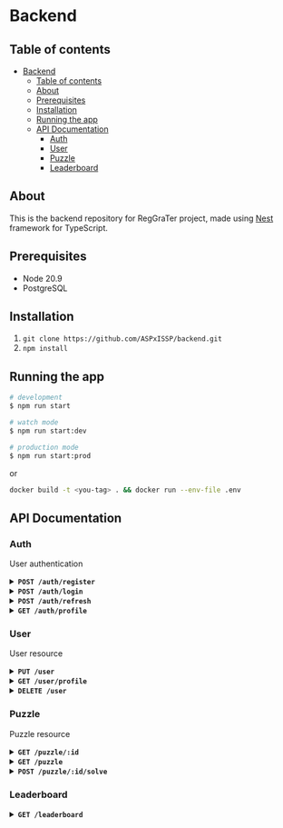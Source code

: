 # Backend

## Table of contents  
- [Backend](#backend)
  - [Table of contents](#table-of-contents)
  - [About](#about)
  - [Prerequisites](#prerequisites)
  - [Installation](#installation)
  - [Running the app](#running-the-app)
  - [API Documentation](#api-documentation)
    - [Auth](#auth)
    - [User](#user)
    - [Puzzle](#puzzle)
    - [Leaderboard](#leaderboard)

## About
This is the backend repository for RegGraTer project, made using [Nest](https://github.com/nestjs/nest) framework for TypeScript.

## Prerequisites
* Node 20.9
* PostgreSQL

## Installation

1. `git clone https://github.com/ASPxISSP/backend.git`
2. `npm install`

## Running the app

```bash
# development
$ npm run start

# watch mode
$ npm run start:dev

# production mode
$ npm run start:prod
```
or 
```bash
docker build -t <you-tag> . && docker run --env-file .env
```

## API Documentation

### Auth

User authentication

<details>
<summary><strong><code>POST /auth/register</code></strong></summary>

<br/>

Register new user

**Body**
```json
{
    "email": "email@example.com",
    "password": "passwd!1",
    "name": "Magical User",
}
```

**Response**

* **201** - user created
```json
{
    "message": "User created successfully"
}
```
* **400** - validation error
```json
{
    "message": <error message> | [<error messages>],
    "error": <error>,
    "statusCode": 400
}
```

</details>

<details>
<summary><strong><code>POST /auth/login</code></strong></summary>

<br/>

Login user

**Body**
```json
{
    "email": "email@example.com",
    "password": "passwd!1",
}
```

**Response**

* **200**
```json
{
    "accessToken": <token>,
    "refreshToken": <token>
}
```

* **401** - Unauthorized
```json
{
    "message": "Unauthorized",
    "statusCode": 401
}
```

</details>

<details>
<summary><strong><code>POST /auth/refresh</code></strong></summary>

<br/>

Refresh access token

**Body**
```json
{
    "refreshToken": <refresh token>
}
```

**Response**

* **200**
```json
{
    "accessToken": <access token>,
    "refreshToken": <refresh token>
}
```

* **400** - validation error
```json
{
    "error": "Bad Request",
    "statusCode": 400
}
```

* **401** - Unauthorized
```json
{
    "error": "Unauthorized",
    "statusCode": 401
}
```

</details>

<details>
<summary><strong><code>GET /auth/profile</code></strong></summary>

<br/>

Get user profile

**Headers**
```
Authorization: Bearer <access token>
```

**Response**

* **200**
```json
{
    "id": "22da87a9-55cd-49fd-9ed1-adb3602b0b01",
    "email": "test2@test.com",
    "name": "user2",
    "imageId": 0,
    "score": 0
}
```

* **401** - Unauthorized
```json
{
    "error": "Unauthorized",
    "statusCode": 401
}
```

</details>

### User

User resource

<details>
<summary><strong><code>PUT /user</code></strong></summary>

<br/>

Update user profile

**Headers**
```
Authorization: Bearer <access token>
```

**Response**

* **200**
```json
{
    "id": "22da87a9-55cd-49fd-9ed1-adb3602b0b01",
    "email": "test1@test.com",
    "password": "$2b$10$bEnzCbU0y0g7fE0BHxVVm.3aa03.oC5hgJMGlzpiOOGVWqTt49x46",
    "name": "user2",
    "score": 0,
    "imageId": 0,
    "createdAt": "2023-11-09T11:34:27.742Z",
    "updatedAt": "2023-12-14T11:11:05.490Z"
}
```

* **400** - Bad Request
```json
{
    "message": [
        <error message>
    ],
    "error": "Bad Request",
    "statusCode": 400
}
```

* **401** - Unauthorized
```json
{
    "error": "Unauthorized",
    "statusCode": 401
}
```

</details>

<details>
<summary><strong><code>GET /user/profile</code></strong></summary>

<br/>

Get user profile

**Headers**
```
Authorization: Bearer <access token>
```

**Response**

* **200**
```json
{
    "id": "22da87a9-55cd-49fd-9ed1-adb3602b0b01",
    "email": "test2@test.com",
    "name": "user2",
    "imageId": 0,
    "score": 0
}
```

* **400** - Bad Request
```json
{
    "message": [
        <error message>
    ],
    "error": "Bad Request",
    "statusCode": 400
}
```

* **401** - Unauthorized
```json
{
    "error": "Unauthorized",
    "statusCode": 401
}
```

</details>


<details>
<summary><strong><code>DELETE /user</code></strong></summary>

<br/>

Delete user

**Headers**
```
Authorization: Bearer <access token>
```

**Response**

* **204**


* **400** - Bad Request
```json
{
    "message": [
        <error message>
    ],
    "error": "Bad Request",
    "statusCode": 400
}
```

* **401** - Unauthorized
```json
{
    "error": "Unauthorized",
    "statusCode": 401
}
```

</details>

### Puzzle

Puzzle resource

<details>
<summary><strong><code>GET /puzzle/:id</code></strong></summary>

<br/>

Get puzzle

**Params**

* `id` - int

**Response**

* **200**
```json
{
    "id": 1,
    "solution": "solution",
    "difficulty": "MEDIUM",
    "latitude": 51.110252,
    "longitude": 17.030915,
    "address": "Rynek",
    "city": "Wrocław",
    "imageUri": "s3://bucket/image"
}
```

* **400** - Bad Request
```json
{
    "message": [
        <error message>
    ],
    "error": "Bad Request",
    "statusCode": 400
}
```

</details>

<details>
<summary><strong><code>GET /puzzle</code></strong></summary>

<br/>

Get list of puzzles

**Query params**

* `size` - int, 1-100 (default 10)
* `page` - int, min 1 (default 1)
* `city` - string (default empty)

**Response**

* **200**
```json
{
    "data": [
        {
            "id": 1,
            "solution": "solution",
            "difficulty": "MEDIUM",
            "latitude": 51.110252,
            "longitude": 17.030915,
            "address": "Rynek 13, 50-003 Wrocław",
            "city": "Wrocław",
            "imageUri": "s3://bucket/image"
        },
        ...
    ],
    "meta": {
        "page": 1,
        "size": 10,
        "total": 1
    }
}
```

* **400** - Bad Request
```json
{
    "message": [
        <error message>
    ],
    "error": "Bad Request",
    "statusCode": 400
}
```

</details>

<details>
<summary><strong><code>POST /puzzle/:id/solve</code></strong></summary>

<br/>

Solve a puzzle

**Headers**
```
Authorization: Bearer <access token>
```

**Params**

* `id` - int

**Body**
```json
{
    "solution": "solution",
    "latitude": 51.110316,
    "longitude": 17.030929
}
```

**Response**

* **204**
```json
{
    "score": 20
}
```

* **400** - Bad Request
```json
{
    "message": [
        <error message>
    ],
    "error": "Bad Request",
    "statusCode": 400
}
```

* **401** - Unauthorized
```json
{
    "message": "Unauthorized",
    "statusCode": 401
}
```

* **409** - Conflict
```json
{
    "message": "Conflict",
    "statusCode": 409
}
```

</details>

### Leaderboard

<details>
<summary><strong><code>GET /leaderboard</code></strong></summary>

<br/>

Get leaderboard list

**Query**

* `size` - int, 1-100 (default 10)
* `city` - string, (default empty)

**Response**

* **200**
```json
[
    {
        "id": "d01fc20c-a754-40e6-9af9-85b24366a445",
        "name": "user2",
        "score": 20
    },
    {
        "id": "08ce3039-1e71-4de2-8b56-1abe5e65ba41",
        "name": "user3",
        "score": 0
    }
]
```

</details>
